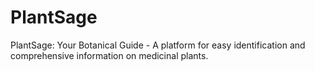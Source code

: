 # PlantSage
PlantSage: Your Botanical Guide - A platform for easy identification and comprehensive information on medicinal plants.
